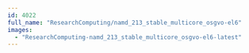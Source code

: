 ```yaml
---
id: 4022
full_name: "ResearchComputing/namd_213_stable_multicore_osgvo-el6"
images: 
  - "ResearchComputing-namd_213_stable_multicore_osgvo-el6-latest"
---
```

